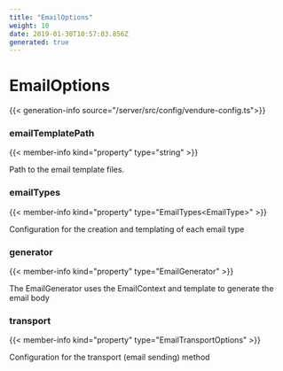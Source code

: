 ```yaml
---
title: "EmailOptions"
weight: 10
date: 2019-01-30T10:57:03.856Z
generated: true
---
```

<!-- This file was generated from the Vendure TypeScript source. Do not modify. Instead, re-run "generate-docs" -->


# EmailOptions

{{< generation-info source="/server/src/config/vendure-config.ts">}}



### emailTemplatePath

{{< member-info kind="property" type="string" >}}

Path to the email template files.

### emailTypes

{{< member-info kind="property" type="EmailTypes&#60;EmailType&#62;" >}}

Configuration for the creation and templating of each email type

### generator

{{< member-info kind="property" type="EmailGenerator" >}}

The EmailGenerator uses the EmailContext and template to generate the email body

### transport

{{< member-info kind="property" type="EmailTransportOptions" >}}

Configuration for the transport (email sending) method

